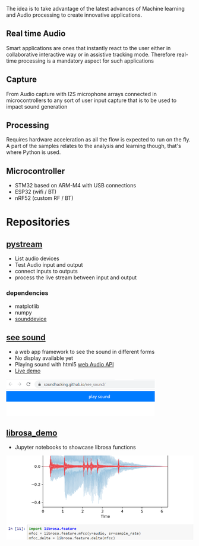 The idea is to take advantage of the latest advances of Machine learning and Audio processing to create innovative applications.

## Real time Audio
Smart applications are ones that instantly react to the user either in collaborative interactive way or in assistive tracking mode.
Therefore real-time processing is a mandatory aspect for such applications

## Capture
From Audio capture with I2S microphone arrays connected in microcontrollers to any sort of user input capture that is to be used to impact sound generation

## Processing
Requires hardware acceleration as all the flow is expected to run on the fly. A part of the samples relates to the analysis and learning though, that's where Python is used.

## Microcontroller
* STM32 based on ARM-M4 with USB connections
* ESP32 (wifi / BT)
* nRF52 (custom RF / BT)

# Repositories

## [pystream](https://github.com/SoundHacking/pystream)
* List audio devices
* Test Audio input and output
* connect inputs to outputs
* process the live stream between input and output

### dependencies

* matplotlib
* numpy
* [sounddevice](https://python-sounddevice.readthedocs.io/)

## [see sound](https://github.com/SoundHacking/see_sound)
* a web app framework to see the sound in different forms
* No display available yet
* Playing sound with html5 [web Audio API](https://www.w3.org/TR/webaudio/)
* [Live demo](https://soundhacking.github.io/see_sound/)

<img src="./media/play.png" width=400>

## [librosa_demo](https://github.com/SoundHacking/librosa_demo)
* Jupyter notebooks to showcase librosa functions

<img src="./media/librosa.png" width=600>
